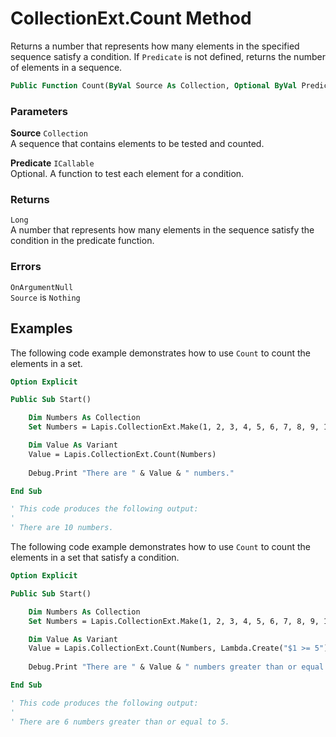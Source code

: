 # CollectionExt.Count Method

Returns a number that represents how many elements in the specified sequence satisfy a condition. If `Predicate` is not defined, returns the number of elements in a sequence.

```vb
Public Function Count(ByVal Source As Collection, Optional ByVal Predicate As ICallable) As Long
```

### Parameters

**Source** `Collection` <br>
A sequence that contains elements to be tested and counted.

**Predicate** `ICallable` <br>
Optional. A function to test each element for a condition.

### Returns

`Long` <br>
A number that represents how many elements in the sequence satisfy the condition in the predicate function.

### Errors

`OnArgumentNull` <br>
`Source` is `Nothing`

## Examples

The following code example demonstrates how to use `Count` to count the elements in a set.

```vb
Option Explicit

Public Sub Start()

    Dim Numbers As Collection
    Set Numbers = Lapis.CollectionExt.Make(1, 2, 3, 4, 5, 6, 7, 8, 9, 10)

    Dim Value As Variant
    Value = Lapis.CollectionExt.Count(Numbers)
    
    Debug.Print "There are " & Value & " numbers."

End Sub

' This code produces the following output:
'
' There are 10 numbers.
```

The following code example demonstrates how to use `Count` to count the elements in a set that satisfy a condition.

```vb
Option Explicit

Public Sub Start()

    Dim Numbers As Collection
    Set Numbers = Lapis.CollectionExt.Make(1, 2, 3, 4, 5, 6, 7, 8, 9, 10)

    Dim Value As Variant
    Value = Lapis.CollectionExt.Count(Numbers, Lambda.Create("$1 >= 5"))
    
    Debug.Print "There are " & Value & " numbers greater than or equal to 5."

End Sub

' This code produces the following output:
'
' There are 6 numbers greater than or equal to 5.
```

